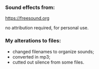 ### Sound effects from:
https://freesound.org

no attribution required, for personal use.

### My alterations to files:
- changed filenames to organize sounds;
- converted in mp3;
- cutted out silence from some files. 
